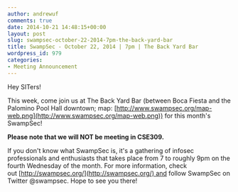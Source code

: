 ```yaml
---
author: andrewuf
comments: true
date: 2014-10-21 14:48:15+00:00
layout: post
slug: swampsec-october-22-2014-7pm-the-back-yard-bar
title: SwampSec - October 22, 2014 | 7pm | The Back Yard Bar
wordpress_id: 979
categories:
- Meeting Announcement
---
```


Hey SITers!







This week, come join us at The Back Yard Bar (between Boca Fiesta and the Palomino Pool Hall downtown; map: [http://www.swampsec.org/map-web.png](http://www.swampsec.org/map-web.png)) for this month's SwampSec!







**Please note that we will NOT be meeting in CSE309.**







If you don't know what SwampSec is, it's a gathering of infosec professionals and enthusiasts that takes place from 7 to roughly 9pm on the fourth Wednesday of the month. For more information, check out [http://swampsec.org/](http://swampsec.org/) and follow SwampSec on Twitter @swampsec. Hope to see you there!
